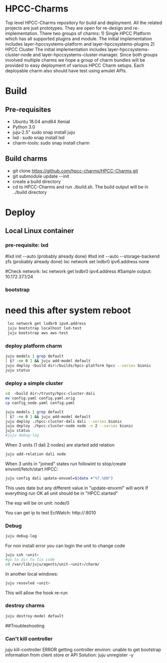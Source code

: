 # HPCC-Charms
Top level HPCC-Charms repository for build and deployment. All the related projects are just prototypes. They are open for re-design and re-implementation. There two groups of charms: 1) Single HPCC Platform which has all supported plugins and module. The initial implementation includes layer-hpccsystems-platform and layer-hpccsystems-plugins 2) HPCC Cluster The initial implementation includes layer-hpccsystems-cluster-node and layer-hpccsystems-cluster-manager. Since both groups involved multiple charms we hope a group of charm bundles will be provided to easy deployment of various HPCC Charm setups. Each deployable charm also should have test using amulet APIs.


# Build
##  Pre-requisites
- Ubuntu 18.04 amd64 Xenial
- Python 3.0
- juju-2.5" sudo snap install juju 
- lxd : sudo snap install lxd
- charm-tools: sudo snap install charm

## Build charms
- git clone https://github.com/hpcc-charms/HPCC-Charms.git
- git submodule update --init
- create a build directory
- cd to HPCC-Charms and run ./build.sh. The build output will be in ../build directory

# Deploy
## Local Linux container
### pre-requisite: lxd
#lxd init --auto (probably already done)
#lxd init --auto --storage-backend zfs (probably already done)
lxc network set lxdbr0 ipv6.address none

#Check network: lxc network get lxdbr0 ipv4.address
#Sample output: 10.172.37.1/24

### bootstrap
# need this after system reboot
```sh
 lxc network get lxdbr0 ipv4.address
 juju bootstrap localhost lxd-test
 juju bootstrap aws aws-test
```
### deploy platform charm
```sh
juju models | grep default
[ $? -ne 0 ] && juju add-model default
juju deploy <build dir>/builds/hpcc-platform hpcc --series bionic
juju status
```

### deploy a simple cluster
```sh
cd  <build dir>/trusty/hpcc-cluster-dali
mv config.yaml config.yaml.orig
cp config_node.yaml config.yaml

juju models | grep default
[ $? -ne 0 ] && juju add-model default
juju deploy ./hpcc-cluster-dali dali --series bionic
juju deploy ./hpcc-cluster-node node -n 2 --series bionic
juju status
#juju debug-log
```
When 3 units (1 dali 2 nodes)  are started add relation
```sh
juju add-relation dali node
```

When 3 units in "joined" states run followint to stop/create envxml/fetch/start HPCC:
```sh
juju config dali update-envxml=$(date +"%T.%6N")
```

This uses date but any different value in "update-envxml" will work
If everything run OK all unit should be in "HPCC.started" 

The esp will be on unit: node/0

You can get ip to test EclWatch:  http://<ip>:8010


### Debug
```sh
juju debug-log
```

For non install error you can login the unit
to change code  
```sh
juju ssh <unit>
#go to dir to fix code
cd /var/lib/juju/agents/unit-<unit>/charm/
```
In another local windows:
```sh
juju resovled <unit>
```
This will allow the hook re-run



### destroy charms
```sh
juju destroy-model default
```


##Troubleshooting
### Can't kill controller
juju kill-controller <controller name>
ERROR getting controller environ: unable to get bootstrap information from client store or API
Solution: juju unregister -y <controller name>
